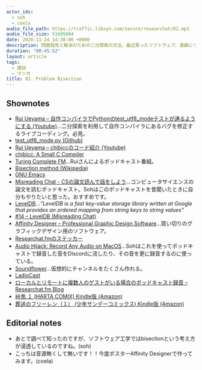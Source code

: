 ```yaml
---
actor_ids:
  - soh
  - coela
audio_file_path: https://traffic.libsyn.com/secure/researchat/82.mp3
audio_file_size: 51695804
date: 2020-11-24 14:30:00 +0900
description: 問題発見と解決のための二分探索の方法、最近買ったソフトウェア、漫画について話しました。
duration: "00:45:52"
layout: article
tags:
  - 雑談
  - マンガ
title: 82. Problem Bisection
---
```


## Shownotes
- [Rui Ueyama – 自作コンパイラでPythonのtest_utf8_modeテストが通るようにする (Youtube)](https://www.youtube.com/watch?v=HF6b9K_oHvE&t=2s)...二分探索を利用して自作コンパイラにあるバグを修正するライブコーディング。必見。
- [test_utf8_mode.py (Github)](https://github.com/python/cpython/blob/master/Lib/test/test_utf8_mode.py)
- [Rui Ueyama – chibiccのコード紹介 (Youtube)](https://www.youtube.com/watch?v=k6A_FmI)
- [chibicc: A Small C Compiler](https://github.com/rui314/chibicc)
- [Turing Complete FM](https://turingcomplete.fm/)...Ruiさんによるポッドキャスト番組。
- [Bisection method (Wikipedia)](https://en.wikipedia.org/wiki/Bisection_method)
- [GNU Emacs](https://www.gnu.org/software/emacs/)
- [Misreading Chat - CSの論文読んで話をしよう](https://misreading.chat/)...コンピュータサイエンスの論文を読むポッドキャスト。Sohはこのポッドキャストを昔聞いたときに自分もやりたいと思った。おすすめです。
- [LevelDB](https://github.com/google/leveldb)..._"LevelDB is a fast key-value storage library written at Google that provides an ordered mapping from string keys to string values"_
- [#14 – LevelDB (Misreading Chat)](https://misreading.chat/2018/06/03/episode-14-leveldb/)
- [Affinity Designer – Professional Graphic Design Software](https://affinity.serif.com/ja-jp/designer/)...買い切りのグラフィックデザイン用のソフトウェア。
- [Researchat.fmのステッカー](https://twitter.com/SHIO_aka_Hitosh/status/1322359937444491271)
- [Audio Hijack: Record Any Audio on MacOS](https://rogueamoeba.com/audiohijack/)...Sohはこれを使ってポッドキャストで録音した音をDiscordに流したり、その音を更に録音するのに使っている。
- [Soundflower](https://github.com/mattingalls/Soundflower)...仮想的にチャンネルをたくさん作れる。
- [LadioCast](https://apps.apple.com/jp/app/ladiocast/id411213048?mt=12)
- [ローカルとリモートに複数人のゲストがいる場合のポッドキャスト録音 – Researchat.fm Blog](https://researchat.fm/blog/7/)
- [峠鬼 １ (HARTA COMIX) Kindle版 (Amazon)](https://www.amazon.co.jp/gp/product/B07VV2SZKG?tag=researchatf04-22)
- [葬送のフリーレン（１） (少年サンデーコミックス) Kindle版 (Amazon)](https://www.amazon.co.jp/dp/B08FDH57JT/?tag=researchatf04-22)

## Editorial notes
- あとで調べて知ったのですが、ソフトウェア工学ではbisectionという考え方が浸透しているのですね。(soh)
- こっちは音源無くして無いです！！今度ポスターAffinity Designerで作ってみます。(coela)
